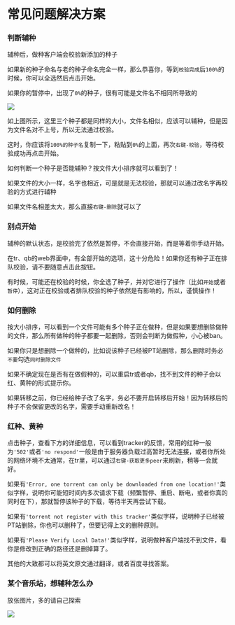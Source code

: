 # 常见问题解决方案

### 判断辅种

辅种后，做种客户端会校验新添加的种子

如果新的种子命名与老的种子命名完全一样，那么恭喜你，等到`校验完成`后`100%`的时候，你可以全选然后点击开始。

如果你的暂停中，出现了`0%`的种子，很有可能是文件名不相同所导致的

![](https://i.loli.net/2020/10/11/zESwT2XjQchvLBZ.jpg)

如上图所示，这里三个种子都是同样的大小，文件名相似，应该可以辅种，但是因为文件名对不上号，所以无法通过校验。

这时，你应该将`100%的种子名`复制一下，粘贴到`0%`的上面，再次`右键-校验`，等待校验成功再点击开始。

如何判断一个种子是否能辅种？按文件大小排序就可以看到了！

如果文件的大小一样，名字也相近，可是就是无法校验，那就可以通过改名字再校验的方式进行辅种

如果文件名相差太大，那么直接`右键-删除`就可以了

### 别点开始

辅种的默认状态，是校验完了依然是暂停，不会直接开始，而是等着你手动开始。

在tr、qb的web界面中，有全部开始的选项，这十分危险！如果你还有种子正在排队校验，请不要随意点击此按钮。

有时候，可能还在校验的时候，你全选了种子，并对它进行了操作（比如`开始`或者`暂停`），这对正在校验或者排队校验的种子依然是有影响的，所以，谨慎操作！

### 如何删除

按大小排序，可以看到一个文件可能有多个种子正在做种，但是如果要想删除做种的文件，那么所有做种的种子都要一起删除，否则会判断为做假种，小心被ban。

如果你只是想删除一个做种的，比如说该种子已经被PT站删除，那么删除时务必`不要`勾选`同时删除文件`

如果不确定现在是否有在做假种的，可以重启tr或者qb，找不到文件的种子会以红、黄种的形式提示你。

如果转移之前，你已经给种子改了名字，务必不要开启转移后开始！因为转移后的种子不会保留更改的名字，需要手动重新改名！

### 红种、黄种

点击种子，查看下方的详细信息，可以看到tracker的反馈，常用的红种一般为`'502'`或者`'no respond'`一般是由于服务器负载过高暂时无法连接，或者你所处的网络环境不太通常，在tr里，可以通过`右键-获取更多peer`来刷新，稍等一会就好。

如果有`'Error, one torrent can only be downloaded from one location!'`类似字样，说明你可能短时间内多次请求下载（频繁暂停、重启、断电，或者你真的同时在下），那就暂停该种子的下载，等待半天再尝试下载。

如果有`'torrent not register with this tracker'`类似字样，说明种子已经被PT站删除，你也可以删种了，但要记得上文的删种原则。

如果有`'Please Verify Local Data!'`类似字样，说明做种客户端找不到文件，看你是修改到正确的路径还是删掉算了。

其他的大致都可以将英文原文通过翻译，或者百度寻找答案。

### 某个音乐站，想辅种怎么办

放张图片，多的请自己探索

![](https://i.loli.net/2020/10/11/QUJRwTDLGzspcOV.png)